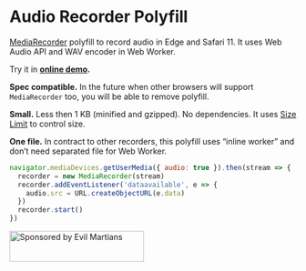 # Audio Recorder Polyfill

[MediaRecorder] polyfill to record audio in Edge and Safari 11.
It uses Web Audio API and WAV encoder in Web Worker.

Try it in **[online demo].**

**Spec compatible.** In the future when other browsers will support
`MediaRecorder` too, you will be able to remove polyfill.

**Small.** Less then 1 KB (minified and gzipped). No dependencies.
It uses [Size Limit] to control size.

**One file.** In contract to other recorders, this polyfill uses “inline worker”
and don’t need separated file for Web Worker.

```js
navigator.mediaDevices.getUserMedia({ audio: true }).then(stream => {
  recorder = new MediaRecorder(stream)
  recorder.addEventListener('dataavailable', e => {
    audio.src = URL.createObjectURL(e.data)
  })
  recorder.start()
})
```

[MediaRecorder]: https://developers.google.com/web/updates/2016/01/mediarecorder
[online demo]:   https://ai.github.io/audio-recorder-polyfill/
[Size Limit]:    https://github.com/ai/size-limit

<a href="https://evilmartians.com/?utm_source=audio-recorder-polyfill">
  <img src="https://evilmartians.com/badges/sponsored-by-evil-martians.svg"
       alt="Sponsored by Evil Martians" width="236" height="54">
</a>
